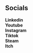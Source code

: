 <link rel="stylesheet" href="../style.css">

## Socials

**Linkedin**  
**Youtube**  
**Instagram**  
**Tiktok**  
**Steam**  
**Itch**  
